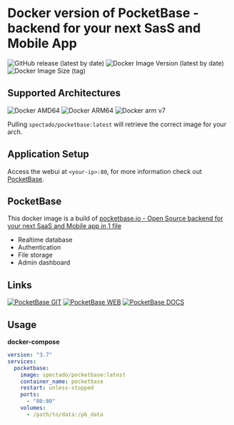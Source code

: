 # Docker version of PocketBase - backend for your next SasS and Mobile App

![GitHub release (latest by date)](https://img.shields.io/github/v/release/pocketbase/pocketbase?logo=github&logoColor=%23ffffff&style=for-the-badge)
![Docker Image Version (latest by date)](https://img.shields.io/docker/v/spectado/pocketbase?logo=docker&logoColor=%23ffffff&style=for-the-badge)
![Docker Image Size (tag)](https://img.shields.io/docker/image-size/spectado/pocketbase/latest?logo=docker&logoColor=%23ffffff&style=for-the-badge)

## Supported Architectures

![Docker AMD64](https://img.shields.io/badge/amd64-grey?logo=&logoColor=%23ffffff&style=for-the-badge)
![Docker ARM64](https://img.shields.io/badge/arm64-grey?logo=&logoColor=%23ffffff&style=for-the-badge)
![Docker arm v7](https://img.shields.io/badge/arm%20v7-grey?logo=&logoColor=%23ffffff&style=for-the-badge)

Pulling `spectado/pocketbase:latest` will retrieve the correct image for your arch.

## Application Setup

Access the webui at `<your-ip>:80`, for more information check out [PocketBase](https://pocketbase.io/docs/).

## PocketBase

This docker image is a build of [pocketbase.io - Open Source backend for your next SaaS and Mobile app in 1 file](https://pocketbase.io)

- Realtime database
- Authentication
- File storage
- Admin dashboard

## Links

[![PocketBase GIT](https://img.shields.io/badge/github-grey?logo=github&logoColor=%23ffffff&style=for-the-badge)](https://github.com/pocketbase/pocketbase)
[![PocketBase WEB](https://img.shields.io/badge/web-grey?logo=&logoColor=%23ffffff&style=for-the-badge)](https://pocketbase.io)
[![PocketBase DOCS](https://img.shields.io/badge/documentation-blue?logo=markdown&logoColor=%23ffffff&style=for-the-badge)](https://pocketbase.io/docs/)

## Usage

**docker-compose**

```yml
version: "3.7"
services:
  pocketbase:
    image: spectado/pocketbase:latest
    container_name: pocketbase
    restart: unless-stopped
    ports:
      - "80:80"
    volumes:
      - /path/to/data:/pb_data
```
